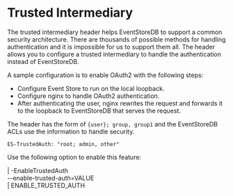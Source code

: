 # Trusted Intermediary

The trusted intermediary header helps EventStoreDB to support a common security architecture. There are thousands of possible methods for handling authentication and it is impossible for us to support them all. The header allows you to configure a trusted intermediary to handle the authentication instead of EventStoreDB. 

A sample configuration is to enable OAuth2 with the following steps:

- Configure Event Store to run on the local loopback.
- Configure nginx to handle OAuth2 authentication.
- After authenticating the user, nginx rewrites the request and forwards it to the loopback to EventStoreDB that serves the request.

The header has the form of `{user}; group, group1` and the EventStoreDB ACLs use the information to handle security.

```http
ES-TrustedAuth: "root; admin, other"
```

Use the following option to enable this feature:

| -EnableTrustedAuth<br/>--enable-trusted-auth=VALUE<br/> | ENABLE_TRUSTED_AUTH 

